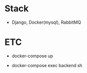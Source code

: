 # Stack

 - Django, Docker(mysql), RabbitMQ

# ETC

- docker-compose up

- docker-compose exec backend sh
